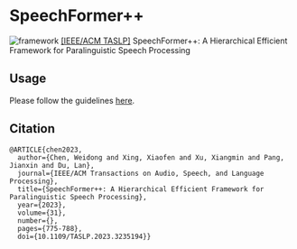 # SpeechFormer++
![framework](./figures/speechformer++.png)
[\[IEEE/ACM TASLP\]](https://ieeexplore.ieee.org/abstract/document/10011559) SpeechFormer++: A Hierarchical Efficient Framework for Paralinguistic Speech Processing

## Usage
Please follow the guidelines [here](https://github.com/HappyColor/SpeechFormer).

## Citation
```
@ARTICLE{chen2023,
  author={Chen, Weidong and Xing, Xiaofen and Xu, Xiangmin and Pang, Jianxin and Du, Lan},
  journal={IEEE/ACM Transactions on Audio, Speech, and Language Processing}, 
  title={SpeechFormer++: A Hierarchical Efficient Framework for Paralinguistic Speech Processing}, 
  year={2023},
  volume={31},
  number={},
  pages={775-788},
  doi={10.1109/TASLP.2023.3235194}}
```